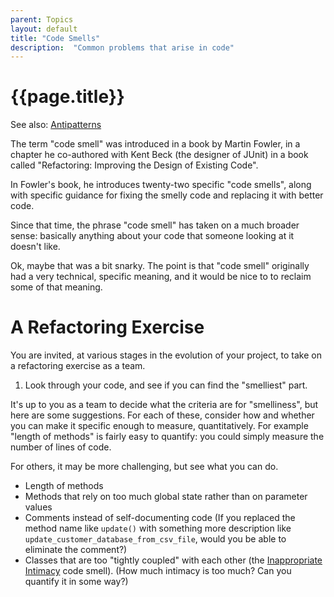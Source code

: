 ```yaml
---
parent: Topics
layout: default
title: "Code Smells"
description:  "Common problems that arise in code"
---
```


# {{page.title}}

See also: [Antipatterns](antipatterns)

The term "code smell" was introduced in a book by Martin Fowler, in a chapter he co-authored with Kent Beck (the designer of JUnit) in a book
called "Refactoring: Improving the Design of Existing Code".

In Fowler's book, he introduces twenty-two specific "code smells", along with specific guidance for fixing the smelly code and replacing it
with better code.

Since that time, the phrase "code smell" has taken on a much broader sense: basically anything about your code that someone looking at it doesn't like.

Ok, maybe that was a bit snarky. The point is that "code smell" originally had a very technical, specific meaning, and it would be
nice to to reclaim some of that meaning.

# A Refactoring Exercise

You are invited, at various stages in the evolution of your project, 
to take on a refactoring exercise as a team.

1.  Look through your code, and see if you can find the "smelliest" part.

   It's up to you as a team to decide what the criteria are for "smelliness", but
   here are some suggestions.    For each of these, consider how and whether you can 
   make it specific enough to measure, quantitatively.  For example "length of methods"
   is fairly easy to quantify: you could simply measure the number of lines of code.
   
   For others, it may be more challenging, but see what you can do.
   
   * Length of methods
   * Methods that rely on too much global state rather than on parameter values
   * Comments instead of self-documenting code (If you replaced the method name like `update()` with
       something more description like `update_customer_database_from_csv_file`, would you be able
       to eliminate the comment?)
   * Classes that are too "tightly coupled" with each other (the [Inappropriate Intimacy](http://wiki.c2.com/?InappropriateIntimacy) code smell).  (How much intimacy is too much?  Can you quantify it in some way?)


